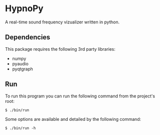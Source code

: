 # HypnoPy

A real-time sound frequency vizualizer written in python.

## Dependencies

This package requires the following 3rd party libraries:

* numpy
* pyaudio
* pyqtgraph

## Run

To run this program you can run the following command from the project's root:

    $ ./bin/run

Some options are available and detailed by the following command:

    $ ./bin/run -h
